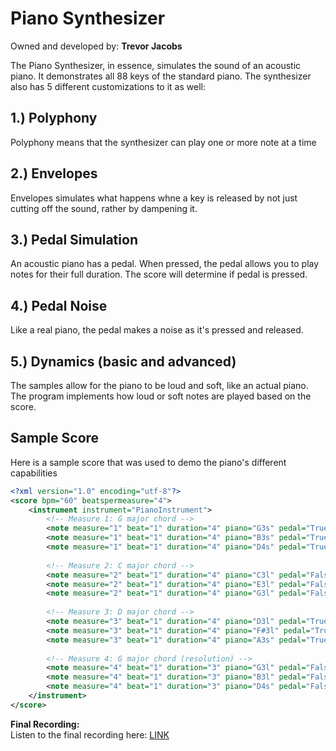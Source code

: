 # Piano Synthesizer
Owned and developed by: **Trevor Jacobs**

The Piano Synthesizer, in essence, simulates the sound of an acoustic piano. 
It demonstrates all 88 keys of the standard piano. The synthesizer also has 5 different
customizations to it as well:

## 1.) Polyphony
Polyphony means that the synthesizer can play one or more note at a time

## 2.) Envelopes
Envelopes simulates what happens whne a key is released by not just cutting
off the sound, rather by dampening it.

## 3.) Pedal Simulation
An acoustic piano has a pedal. When pressed, the pedal allows you to play notes for their full duration. The score will determine if pedal is pressed.

## 4.) Pedal Noise
Like a real piano, the pedal makes a noise as it's pressed and released.

## 5.) Dynamics (basic and advanced)
The samples allow for the piano to be loud and soft, like an actual piano. The program implements how loud or soft notes are played based on the score.


## Sample Score
Here is a sample score that was used to demo the piano's different capabilities
```xml
<?xml version="1.0" encoding="utf-8"?>
<score bpm="60" beatspermeasure="4">
    <instrument instrument="PianoInstrument">
        <!-- Measure 1: G major chord -->
        <note measure="1" beat="1" duration="4" piano="G3s" pedal="True"/>
        <note measure="1" beat="1" duration="4" piano="B3s" pedal="True"/>
        <note measure="1" beat="1" duration="4" piano="D4s" pedal="True"/>
        
        <!-- Measure 2: C major chord -->
        <note measure="2" beat="1" duration="4" piano="C3l" pedal="False"/>
        <note measure="2" beat="1" duration="4" piano="E3l" pedal="False"/>
        <note measure="2" beat="1" duration="4" piano="G3l" pedal="False"/>
        
        <!-- Measure 3: D major chord -->
        <note measure="3" beat="1" duration="4" piano="D3l" pedal="True"/>
        <note measure="3" beat="1" duration="4" piano="F#3l" pedal="True"/>
        <note measure="3" beat="1" duration="4" piano="A3s" pedal="True"/>
        
        <!-- Measure 4: G major chord (resolution) -->
        <note measure="4" beat="1" duration="3" piano="G3l" pedal="False"/>
        <note measure="4" beat="1" duration="3" piano="B3l" pedal="False"/>
        <note measure="4" beat="1" duration="3" piano="D4s" pedal="False"/>
    </instrument>
</score>
```

**Final Recording:**  
Listen to the final recording here: [LINK](https://github.com/tjacobs2802/471Project1/blob/main/score/WAVs/PianoExampleFINAL.wav)
